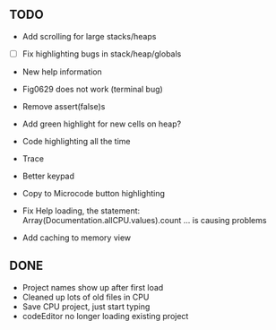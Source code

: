 ##  TODO
* Add scrolling for large stacks/heaps
- [ ] Fix highlighting bugs in stack/heap/globals
* New help information
* Fig0629 does not work (terminal bug)
* Remove assert(false)s
* Add green highlight for new cells on heap?
* Code highlighting all the time
* Trace 
* Better keypad
* Copy to Microcode button highlighting

* Fix Help loading, the statement: Array(Documentation.allCPU.values).count
... is causing problems

* Add caching to memory view

## DONE
* Project names show up after first load
* Cleaned up lots of old files in CPU
* Save CPU project, just start typing
* codeEditor no longer loading existing project

